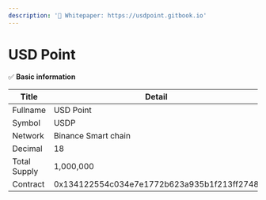 ```yaml
---
description: '📄 Whitepaper: https://usdpoint.gitbook.io'
---
```


# USD Point

✅ **Basic information**

<table><thead><tr><th width="154">Title</th><th>Detail</th></tr></thead><tbody><tr><td>Fullname</td><td>USD Point</td></tr><tr><td>Symbol</td><td>USDP</td></tr><tr><td>Network</td><td>Binance Smart chain</td></tr><tr><td>Decimal</td><td>18</td></tr><tr><td>Total Supply</td><td>1,000,000 </td></tr><tr><td>Contract</td><td>0x134122554c034e7e1772b623a935b1f213ff2748</td></tr></tbody></table>
